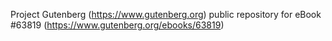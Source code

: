 Project Gutenberg (https://www.gutenberg.org) public repository for eBook #63819 (https://www.gutenberg.org/ebooks/63819)
